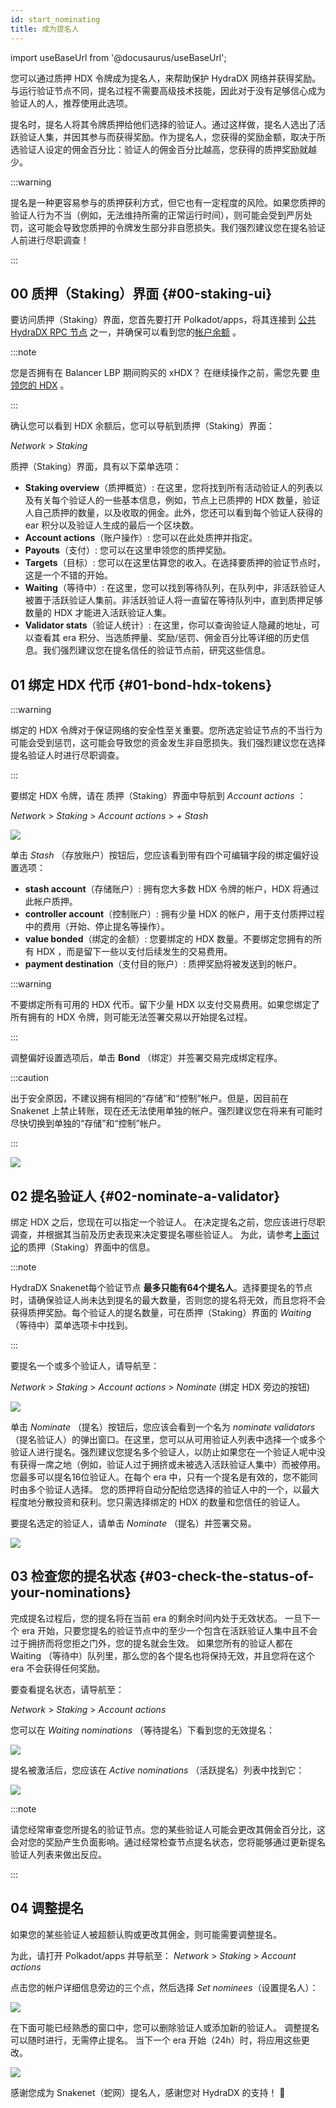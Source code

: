 ```yaml
---
id: start_nominating
title: 成为提名人
---
```


import useBaseUrl from '@docusaurus/useBaseUrl';

您可以通过质押 HDX 令牌成为提名人，来帮助保护 HydraDX 网络并获得奖励。与运行验证节点不同，提名过程不需要高级技术技能，因此对于没有足够信心成为验证人的人，推荐使用此选项。

提名时，提名人将其令牌质押给他们选择的验证人。通过这样做，提名人选出了活跃验证人集，并因其参与而获得奖励。作为提名人，您获得的奖励金额，取决于所选验证人设定的佣金百分比：验证人的佣金百分比越高，您获得的质押奖励就越少。

:::warning

提名是一种更容易参与的质押获利方式，但它也有一定程度的风险。如果您质押的验证人行为不当（例如，无法维持所需的正常运行时间），则可能会受到严厉处罚，这可能会导致您质押的令牌发生部分非自愿损失。我们强烈建议您在提名验证人前进行尽职调查！

:::

## 00 质押（Staking）界面 {#00-staking-ui}

要访问质押（Staking）界面，您首先要打开 Polkadot/apps，将其连接到 [公共 HydraDX RPC 节点](/polkadotjs_apps_public) 之一，并确保可以看到您的[帐户余额](https://polkadot.js.org/apps/?rpc=wss%3A%2F%2Frpc-01.snakenet.hydradx.io#/accounts) 。

:::note

您是否拥有在 Balancer LBP 期间购买的 xHDX？ 在继续操作之前，需您先要 [申领您的 HDX](/claim) 。

:::

确认您可以看到 HDX 余额后，您可以导航到质押（Staking）界面：

*Network* > *Staking*

质押（Staking）界面，具有以下菜单选项：

* **Staking overview**（质押概览）: 在这里，您将找到所有活动验证人的列表以及有关每个验证人的一些基本信息，例如，节点上已质押的 HDX 数量，验证人自己质押的数量，以及收取的佣金。此外，您还可以看到每个验证人获得的 ear 积分以及验证人生成的最后一个区块数。
* **Account actions**（账户操作）: 您可以在此处质押并指定。
* **Payouts**（支付）: 您可以在这里申领您的质押奖励。
* **Targets**（目标）: 您可以在这里估算您的收入。在选择要质押的验证节点时，这是一个不错的开始。
* **Waiting**（等待中）: 在这里，您可以找到等待队列，在队列中，非活跃验证人被置于活跃验证人集前。非活跃验证人将一直留在等待队列中，直到质押足够数量的 HDX 才能进入活跃验证人集。
* **Validator stats**（验证人统计）: 在这里，你可以查询验证人隐藏的地址，可以查看其 era 积分、当选质押量、奖励/惩罚、佣金百分比等详细的历史信息。我们强烈建议您在提名信任的验证节点前，研究这些信息。

## 01 绑定 HDX 代币 {#01-bond-hdx-tokens}

:::warning

绑定的 HDX 令牌对于保证网络的安全性至关重要。您所选定验证节点的不当行为可能会受到惩罚，这可能会导致您的资金发生非自愿损失。我们强烈建议您在选择提名验证人时进行尽职调查。

:::

要绑定 HDX 令牌，请在 质押（Staking）界面中导航到 *Account actions* ：

*Network* > *Staking* > *Account actions* > *+ Stash*

<div style={{textAlign: 'center'}}>
  <img src={useBaseUrl('/nominator-guide/bond-hdx-1.png')} />
</div>

单击 *Stash* （存放账户）按钮后，您应该看到带有四个可编辑字段的绑定偏好设置选项： 
* **stash account**（存储账户）: 拥有您大多数 HDX 令牌的帐户，HDX 将通过此帐户质押。
* **controller account**（控制账户）: 拥有少量 HDX 的帐户，用于支付质押过程中的费用（开始、停止提名等操作）。
* **value bonded**（绑定的金额）: 您要绑定的 HDX 数量。不要绑定您拥有的所有 HDX ，而是留下一些以支付后续发生的交易费用。
* **payment destination**（支付目的账户）: 质押奖励将被发送到的帐户。

:::warning

不要绑定所有可用的 HDX 代币。留下少量 HDX 以支付交易费用。如果您绑定了所有拥有的 HDX 令牌，则可能无法签署交易以开始提名过程。

:::

调整偏好设置选项后，单击 **Bond** （绑定）并签署交易完成绑定程序。 

:::caution

出于安全原因，不建议拥有相同的“存储”和“控制”帐户。但是，因目前在 Snakenet 上禁止转账，现在还无法使用单独的帐户。强烈建议您在将来有可能时尽快切换到单独的“存储”和“控制”帐户。

:::

<div style={{textAlign: 'center'}}>
  <img src={useBaseUrl('/nominator-guide/bond-hdx-2.png')} />
</div>

## 02 提名验证人 {#02-nominate-a-validator}

绑定 HDX 之后，您现在可以指定一个验证人。 在决定提名之前，您应该进行尽职调查，并根据其当前及历史表现来决定要提名哪些验证人。 为此，请参考[上面讨论](#00-staking-ui)的质押（Staking）界面中的信息。

:::note

HydraDX Snakenet每个验证节点 **最多只能有64个提名人**。选择要提名的节点时，请确保验证人尚未达到提名的最大数量，否则您的提名将无效，而且您将不会获得质押奖励。每个验证人的提名数量，可在质押（Staking）界面的 *Waiting* （等待中）菜单选项卡中找到。

:::

要提名一个或多个验证人，请导航至：

*Network* > *Staking* > *Account actions* > *Nominate* (绑定 HDX 旁边的按钮)

<div style={{textAlign: 'center'}}>
  <img src={useBaseUrl('/nominator-guide/nominate-validator-1.png')} />
</div>

单击 *Nominate* （提名）按钮后，您应该会看到一个名为 *nominate validators* （提名验证人）的弹出窗口。在这里，您可以从可用验证人列表中选择一个或多个验证人进行提名。强烈建议您提名多个验证人，以防止如果您在一个验证人呢中没有获得一席之地（例如，验证人过于拥挤或未被选入活跃验证人集中）而被停用。您最多可以提名16位验证人。在每个 era 中，只有一个提名是有效的，您不能同时由多个验证人选择。 您的质押将自动分配给您选择的验证人中的一个，以最大程度地分散投资和获利。您只需选择绑定的 HDX 的数量和您信任的验证人。  

要提名选定的验证人，请单击 _Nominate_ （提名）并签署交易。

<div style={{textAlign: 'center'}}>
  <img src={useBaseUrl('/nominator-guide/nominate-validator-2.png')} />
</div>


## 03 检查您的提名状态 {#03-check-the-status-of-your-nominations}

完成提名过程后，您的提名将在当前 era 的剩余时间内处于无效状态。 一旦下一个 era 开始，只要您提名的验证节点中的至少一个包含在活跃验证人集中且不会过于拥挤而将您拒之门外，您的提名就会生效。 如果您所有的验证人都在 Waiting （等待中）队列里，那么您的各个提名也将保持无效，并且您将在这个 era 不会获得任何奖励。

要查看提名状态，请导航至：

*Network* > *Staking* > *Account actions*

您可以在 *Waiting nominations* （等待提名）下看到您的无效提名：

<div style={{textAlign: 'center'}}>
  <img src={useBaseUrl('/nominator-guide/nominate-validator-3.png')} />
</div>

提名被激活后，您应该在 *Active nominations* （活跃提名）列表中找到它：

<div style={{textAlign: 'center'}}>
  <img src={useBaseUrl('/nominator-guide/nominate-validator-4.png')} />
</div>  

:::note

请您经常审查您所提名的验证节点。您的某些验证人可能会更改其佣金百分比，这会对您的奖励产生负面影响。通过经常检查节点提名状态，您将能够通过更新提名验证人列表来做出反应。  

:::

## 04 调整提名

如果您的某些验证人被超额认购或更改其佣金，则可能需要调整提名。

为此，请打开 Polkadot/apps 并导航至：
*Network* > *Staking* > *Account actions*

点击您的帐户详细信息旁边的三个点，然后选择 _Set nominees_（设置提名人）：

<div style={{textAlign: 'center'}}>
  <img src={useBaseUrl('/nominator-guide/nominate-set-nominees.png')} />
</div>

在下面可能已经熟悉的窗口中，您可以删除验证人或添加新的验证人。
调整提名可以随时进行，无需停止提名。 当下一个 era 开始（24h）时，将应用这些更改。

<div style={{textAlign: 'center'}}>
  <img src={useBaseUrl('/nominator-guide/nominate-validator-2.png')} />
</div>  


感谢您成为 Snakenet（蛇网）提名人，感谢您对 HydraDX 的支持！ 🎉
